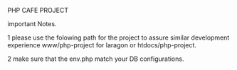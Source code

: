 PHP CAFE PROJECT

important Notes.

1 please use the folowing path for the project to assure similar development experience www/php-project for laragon or htdocs/php-project.

2 make sure that the env.php match your DB configurations.
